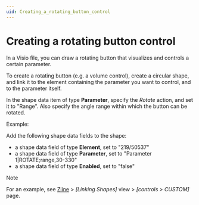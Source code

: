 ```yaml
---
uid: Creating_a_rotating_button_control
---
```


# Creating a rotating button control

In a Visio file, you can draw a rotating button that visualizes and controls a certain parameter.

To create a rotating button (e.g. a volume control), create a circular shape, and link it to the element containing the parameter you want to control, and to the parameter itself.

In the shape data item of type **Parameter**, specify the *Rotate* action, and set it to "Range". Also specify the angle range within which the button can be rotated.

Example:

Add the following shape data fields to the shape:

- a shape data field of type **Element**, set to "219/50537"
- a shape data field of type **Parameter**, set to "Parameter 1\|ROTATE;range,30-330"
- a shape data field of type **Enabled**, set to "false"

> [!NOTE]
> For an example, see [Ziine](xref:ZiineDemoSystem) > *[Linking Shapes]* view > *[controls > CUSTOM]* page.
